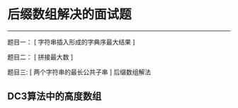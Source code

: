 # 后缀数组解决的面试题

---

题目一： [ 字符串插入形成的字典序最大结果 ]

题目二： [ 拼接最大数 ]

题目三: [ 两个字符串的最长公共子串 ] 后缀数组解法  


## DC3算法中的高度数组

